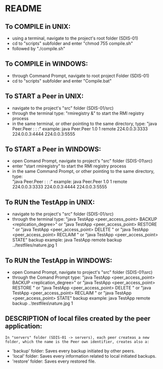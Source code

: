 # README #

## To COMPILE in UNIX: ##

 * using a terminal, navigate to the project's root folder (SDIS-01)	
 * cd to "scripts" subfolder and enter "chmod 755 compile.sh"	
 * followed by "./compile.sh"

## To COMPILE in WINDOWS: ##

 * through Command Prompt, navigate to root project Folder (SDIS-01)	
 * cd to "scripts" subfolder and enter "Compile.bat"	

## To START a Peer in UNIX: ##

 * navigate to the project's "src" folder (SDIS-01/src)
 * through the terminal type: "rmiregistry &" to start the RMI registry process
 * in the same terminal, or other pointing to the same directory, type:	
		"java Peer.Peer <protocolVersion> <serverID> <accessPoint> <MC>:<MCPort> <MCB>:<MCBPort> <MCR>:<MCRestore>"
	example: java Peer.Peer 1.0 1 remote 224.0.0.3:3333 224.0.0.3:4444 224.0.0.3:5555

## To START a Peer in WINDOWS: ##

 * open Comand Prompt, navigate to project's "src" folder (SDIS-01\src)
 * enter "start rmiregistry" to start the RMI registry process
 * in the same Command Prompt, or other pointing to the same directory, type:	
		"java Peer.Peer <protocolVersion> <serverID> <accessPoint> <MC>:<MCPort> <MCB>:<MCBPort> <MCR>:<MCRestore>"
	example: java Peer.Peer 1.0 1 remote 224.0.0.3:3333 224.0.0.3:4444 224.0.0.3:5555

## To RUN the TestApp in UNIX: ##

 * navigate to the project's "src" folder (SDIS-01/src)
 * through the terminal type:
		"java TestApp <peer_access_point> BACKUP <filepath> <replication_degree>" or
		"java TestApp <peer_access_point> RESTORE <filepath>" or
		"java TestApp <peer_access_point> DELETE <filepath>" or
		"java TestApp <peer_access_point> RECLAIM <space>" or
		"java TestApp <peer_access_point> STATE" 
	backup example: java TestApp remote backup ../testfiles/nature.jpg 1
    
## To RUN the TestApp in WINDOWS: ##

 * open Comand Prompt, navigate to project's "src" folder (SDIS-01\src)
 * through the Comand Prompt type:
		"java TestApp <peer_access_point> BACKUP <filepath> <replication_degree>" or
		"java TestApp <peer_access_point> RESTORE <filepath>" or
		"java TestApp <peer_access_point> DELETE <filepath>" or
		"java TestApp <peer_access_point> RECLAIM <space>" or
		"java TestApp <peer_access_point> STATE" 
	backup example: java TestApp remote backup ..\testfiles\nature.jpg 1

## DESCRIPTION of local files created by the peer application: ##

	In "servers" folder (SDIS-01 -> servers), each peer createas a new folder, which the name is the Peer own identifier, creates also a:
 * 'backup' folder: Saves every backup initiated by other peers.
 * 'local' folder: Saves every information related to local initiated backups.
 * 'restore' folder: Saves every restored file.
